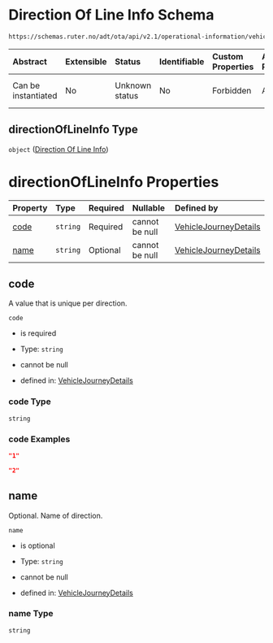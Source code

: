 # Direction Of Line Info Schema

```txt
https://schemas.ruter.no/adt/ota/api/v2.1/operational-information/vehicle-journey-details.json#/definitions/directionOfLineInfo
```



| Abstract            | Extensible | Status         | Identifiable | Custom Properties | Additional Properties | Access Restrictions | Defined In                                                                                                                |
| :------------------ | :--------- | :------------- | :----------- | :---------------- | :-------------------- | :------------------ | :------------------------------------------------------------------------------------------------------------------------ |
| Can be instantiated | No         | Unknown status | No           | Forbidden         | Allowed               | none                | [vehicle-journey-details.json*](../../schema/operational-information/vehicle-journey-details.json "open original schema") |

## directionOfLineInfo Type

`object` ([Direction Of Line Info](vehicle-journey-details-definitions-direction-of-line-info.md))

# directionOfLineInfo Properties

| Property      | Type     | Required | Nullable       | Defined by                                                                                                                                                                                                                                               |
| :------------ | :------- | :------- | :------------- | :------------------------------------------------------------------------------------------------------------------------------------------------------------------------------------------------------------------------------------------------------- |
| [code](#code) | `string` | Required | cannot be null | [VehicleJourneyDetails](vehicle-journey-details-definitions-direction-of-line-info-properties-code.md "https://schemas.ruter.no/adt/ota/api/v2.1/operational-information/vehicle-journey-details.json#/definitions/directionOfLineInfo/properties/code") |
| [name](#name) | `string` | Optional | cannot be null | [VehicleJourneyDetails](vehicle-journey-details-definitions-direction-of-line-info-properties-name.md "https://schemas.ruter.no/adt/ota/api/v2.1/operational-information/vehicle-journey-details.json#/definitions/directionOfLineInfo/properties/name") |

## code

A value that is unique per direction.

`code`

*   is required

*   Type: `string`

*   cannot be null

*   defined in: [VehicleJourneyDetails](vehicle-journey-details-definitions-direction-of-line-info-properties-code.md "https://schemas.ruter.no/adt/ota/api/v2.1/operational-information/vehicle-journey-details.json#/definitions/directionOfLineInfo/properties/code")

### code Type

`string`

### code Examples

```json
"1"
```

```json
"2"
```

## name

Optional. Name of direction.

`name`

*   is optional

*   Type: `string`

*   cannot be null

*   defined in: [VehicleJourneyDetails](vehicle-journey-details-definitions-direction-of-line-info-properties-name.md "https://schemas.ruter.no/adt/ota/api/v2.1/operational-information/vehicle-journey-details.json#/definitions/directionOfLineInfo/properties/name")

### name Type

`string`
